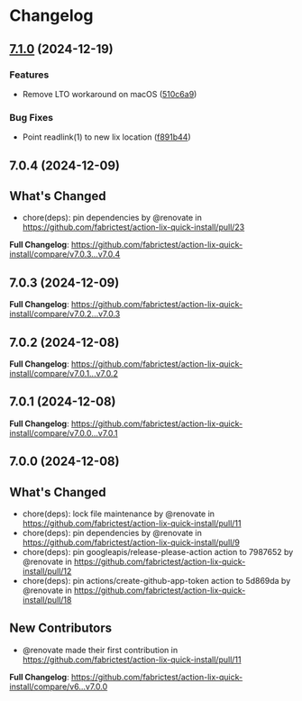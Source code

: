 # Changelog

## [7.1.0](https://github.com/fabrictest/action-lix-quick-install/compare/v7.0.4...v7.1.0) (2024-12-19)


### Features

* Remove LTO workaround on macOS ([510c6a9](https://github.com/fabrictest/action-lix-quick-install/commit/510c6a9b93da39323ae2e963f7ec1b93a3ecf91e))


### Bug Fixes

* Point readlink(1) to new lix location ([f891b44](https://github.com/fabrictest/action-lix-quick-install/commit/f891b44c65ca75f07df24e89369bf2fbf6897820))

## 7.0.4 (2024-12-09)

## What's Changed
* chore(deps): pin dependencies by @renovate in https://github.com/fabrictest/action-lix-quick-install/pull/23


**Full Changelog**: https://github.com/fabrictest/action-lix-quick-install/compare/v7.0.3...v7.0.4

## 7.0.3 (2024-12-09)

**Full Changelog**: https://github.com/fabrictest/action-lix-quick-install/compare/v7.0.2...v7.0.3

## 7.0.2 (2024-12-08)

**Full Changelog**: https://github.com/fabrictest/action-lix-quick-install/compare/v7.0.1...v7.0.2

## 7.0.1 (2024-12-08)

**Full Changelog**: https://github.com/fabrictest/action-lix-quick-install/compare/v7.0.0...v7.0.1

## 7.0.0 (2024-12-08)

## What's Changed
* chore(deps): lock file maintenance by @renovate in https://github.com/fabrictest/action-lix-quick-install/pull/11
* chore(deps): pin dependencies by @renovate in https://github.com/fabrictest/action-lix-quick-install/pull/9
* chore(deps): pin googleapis/release-please-action action to 7987652 by @renovate in https://github.com/fabrictest/action-lix-quick-install/pull/12
* chore(deps): pin actions/create-github-app-token action to 5d869da by @renovate in https://github.com/fabrictest/action-lix-quick-install/pull/18

## New Contributors
* @renovate made their first contribution in https://github.com/fabrictest/action-lix-quick-install/pull/11

**Full Changelog**: https://github.com/fabrictest/action-lix-quick-install/compare/v6...v7.0.0
